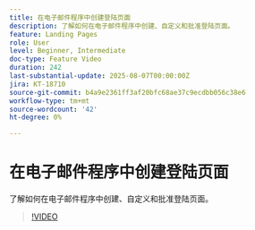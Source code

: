 ```yaml
---
title: 在电子邮件程序中创建登陆页面
description: 了解如何在电子邮件程序中创建、自定义和批准登陆页面。
feature: Landing Pages
role: User
level: Beginner, Intermediate
doc-type: Feature Video
duration: 242
last-substantial-update: 2025-08-07T00:00:00Z
jira: KT-18710
source-git-commit: b4a9e2361ff3af20bfc68ae37c9ecdbb056c38e6
workflow-type: tm+mt
source-wordcount: '42'
ht-degree: 0%

---
```



# 在电子邮件程序中创建登陆页面

了解如何在电子邮件程序中创建、自定义和批准登陆页面。

>[!VIDEO](https://video.tv.adobe.com/v/3470631/?learn=on&enablevpops)
